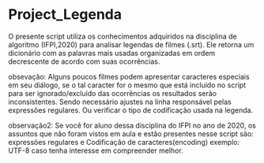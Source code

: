 # Project_Legenda
O presente script utiliza os conhecimentos adquiridos na disciplina de algoritmo (IFPI,2020) para analisar legendas de filmes (.srt).
Ele retorna um dicionário com as palavras mais usadas organizadas em ordem decrescente de acordo com suas ocorrências.

obsevação: Alguns poucos filmes podem apresentar caracteres especiais em seu diálogo, se o tal caracter for o mesmo que está incluído no script para ser ignorado/excluído das ocorrências os resultados serão inconsistentes. Sendo necessário ajustes na linha responsável pelas expressões regulares. Ou verificar o tipo de codificação usada na legenda.

observação2: Se você for aluno dessa disciplina do IFPI no ano de 2020, os assuntos que não foram vistos em aula e estão presentes nesse script são: expressões regulares e Codificação de caracteres(encoding) exemplo: UTF-8 caso tenha interesse em compreender melhor.


